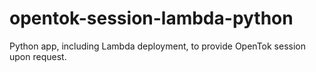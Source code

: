 # opentok-session-lambda-python
Python app, including Lambda deployment, to provide OpenTok session upon request.
